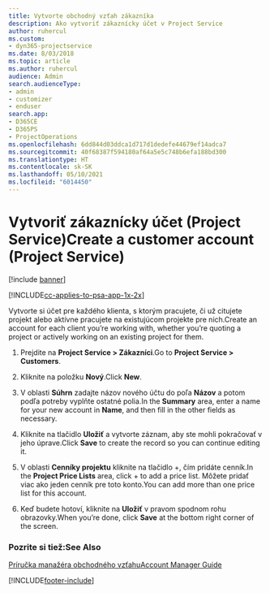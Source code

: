 ```yaml
---
title: Vytvorte obchodný vzťah zákazníka
description: Ako vytvoriť zákaznícky účet v Project Service
author: ruhercul
ms.custom:
- dyn365-projectservice
ms.date: 8/03/2018
ms.topic: article
ms.author: ruhercul
audience: Admin
search.audienceType:
- admin
- customizer
- enduser
search.app:
- D365CE
- D365PS
- ProjectOperations
ms.openlocfilehash: 6dd844d03ddca1d717d1dedefe44679ef14adca7
ms.sourcegitcommit: 40f68387f594180af64a5e5c748b6efa188bd300
ms.translationtype: HT
ms.contentlocale: sk-SK
ms.lasthandoff: 05/10/2021
ms.locfileid: "6014450"
---
```

# <a name="create-a-customer-account-project-service"></a><span data-ttu-id="4d16e-103">Vytvoriť zákaznícky účet (Project Service)</span><span class="sxs-lookup"><span data-stu-id="4d16e-103">Create a customer account (Project Service)</span></span>

[!include [banner](../includes/psa-now-project-operations.md)]

[!INCLUDE[cc-applies-to-psa-app-1x-2x](../includes/cc-applies-to-psa-app-1x-2x.md)]

<span data-ttu-id="4d16e-104">Vytvorte si účet pre každého klienta, s ktorým pracujete, či už citujete projekt alebo aktívne pracujete na existujúcom projekte pre nich.</span><span class="sxs-lookup"><span data-stu-id="4d16e-104">Create an account for each client you’re working with, whether you’re quoting a project or actively working on an existing project for them.</span></span>  
  
1.  <span data-ttu-id="4d16e-105">Prejdite na **Project Service > Zákazníci**.</span><span class="sxs-lookup"><span data-stu-id="4d16e-105">Go to **Project Service > Customers**.</span></span>  
  
2.  <span data-ttu-id="4d16e-106">Kliknite na položku **Nový**.</span><span class="sxs-lookup"><span data-stu-id="4d16e-106">Click **New**.</span></span>  
  
3.  <span data-ttu-id="4d16e-107">V oblasti **Súhrn** zadajte názov nového účtu do poľa **Názov** a potom podľa potreby vyplňte ostatné polia.</span><span class="sxs-lookup"><span data-stu-id="4d16e-107">In the **Summary** area, enter a name for your new account in **Name**, and then fill in the other fields as necessary.</span></span>  
  
4.  <span data-ttu-id="4d16e-108">Kliknite na tlačidlo **Uložiť** a vytvorte záznam, aby ste mohli pokračovať v jeho úprave.</span><span class="sxs-lookup"><span data-stu-id="4d16e-108">Click **Save** to create the record so you can continue editing it.</span></span>  
  
5.  <span data-ttu-id="4d16e-109">V oblasti **Cenníky projektu** kliknite na tlačidlo +, čím pridáte cenník.</span><span class="sxs-lookup"><span data-stu-id="4d16e-109">In the **Project Price Lists** area, click + to add a price list.</span></span> <span data-ttu-id="4d16e-110">Môžete pridať viac ako jeden cenník pre toto konto.</span><span class="sxs-lookup"><span data-stu-id="4d16e-110">You can add more than one price list for this account.</span></span>  
  
6.  <span data-ttu-id="4d16e-111">Keď budete hotoví, kliknite na **Uložiť** v pravom spodnom rohu obrazovky.</span><span class="sxs-lookup"><span data-stu-id="4d16e-111">When you’re done, click **Save** at the bottom right corner of the screen.</span></span>  
  
### <a name="see-also"></a><span data-ttu-id="4d16e-112">Pozrite si tiež:</span><span class="sxs-lookup"><span data-stu-id="4d16e-112">See Also</span></span>  
 [<span data-ttu-id="4d16e-113">Príručka manažéra obchodného vzťahu</span><span class="sxs-lookup"><span data-stu-id="4d16e-113">Account Manager Guide</span></span>](../psa/account-manager-guide.md)


[!INCLUDE[footer-include](../includes/footer-banner.md)]